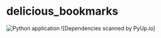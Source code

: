 # delicious_bookmarks
![Python application](https://github.com/zhidelev/delicious_bookmarks/workflows/Python%20application/badge.svg?branch=master)  ![Dependencies scanned by PyUp.io]

